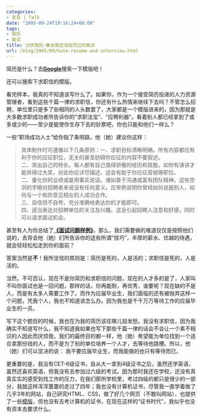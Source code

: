 ```yaml
---
categories:
- 言吾 | Talk
date: "2005-09-24T19:16:24+08:00"
tags:
- 简历
- 面试
title: 讨厌简历—兼谈我还没经历过的面试
url: /blog/2005/09/hate-resume-and-interview.html
---
```

简历是什么？去[**Google**][1]搜索一下模版吧！

还可以搜索下求职信的模版。

看完样本，我真的不知道该写什么了。如果你，作为一个接受简历投递的人力资源管理者，看到这些千篇一律的求职信，你还有什么热情来继续下去吗？不管怎么招聘，单位里只是多了些相同的人头数罢了，大家都是一个模版进来的，因为那就是大多数求职成功者所告诉你的“求职法宝”、“应聘利器”。看着别人都已经拿到了或多或少的——至少是能使你生存下去的钞票吧，你也只能和他们一样么？

一些“职场成功人士”给你指了条明路，他（她）建议你这样：

> 具体制作时可遵循以下几条原则：一、求职目标清晰明确。所有内容都应有利于你的应征职位，无关的甚至妨碍你应征的内容不要叙述。  
> 二、突出自己的特长。每人都有自己值得骄傲的经历和技能，如你有演讲才能并得过大奖，对此你应详尽描述，这会有助于你应征营销等职位。  
> 二、量化你的业绩或是用事实说话。诸如善于沟通或富有团队精神，这些空洞的字眼对招聘者来说没有任何意义。应举例说明你曾经如何说服别人，如何与一个和你意见相左的人成功合作。  
> 三、自信但不自夸。充分准确地表达你的才能即可。  
> 四、适当表达对招聘单位的关注及兴趣。这会引起招聘人注意和好感，同时可以请求面试机会。

甚至有人为你总结了[**《面试问题样例》**][2]，那么，我们需要做的难道仅仅是按照他们说的，去背会他（她）们所告诉你的这些所谓“技巧”，丰厚的薪水、优越的待遇，就会轻轻松松走到你的面前？
<!--more-->

答案当然是**不**！我所坚信的原则是：简历是死的，人是活的；求职信是死的，人是活的。

当然，不可否认，现在不是你简历和求职信的问题，现在的人才多的是了，人家叫不叫你面试也是一回问题，那样的话，你再能耐，再优秀，谁要呢？现在缺的不是人，而是有太多人需要工作了。而作为应届毕业生，我们面临的还有被抛弃这样一个问题，凭我个人，我也不知道该怎么办。因为我也是千千万万等待工作的应届毕业生的一员。

写下这个题目的时候，我也在为我的简历该往哪儿投发愁。我没有求职信，因为我确实不知道写什么，我不知道我如果也写下那些千篇一律的话会不会让一个素不相识的人因此而厌烦我，我们的最终目的都一样，他（她）希望能为单位找到一个适合拿那份钱的人，而不是为了别的单位培养一个人才，去等待他跳槽。所以，他（她）们可以坚决的说： 我不要应届毕业生，而我能做的也只有等待而已。

更重要的是，我没有CET-6级证书，自从大一拿到4级证书之后，虽然还学英语，虽然还喜欢英语，但我没有去参加过六级的考试。因为那时我还在学校，还没有真真实实的感受到找工作的压力，在我们那所学校里，考过四级的都只是很少的一部分，我就这样浑浑噩噩的走过了四年；我也没有计算机证书，尽管我一直学着做了几乎3年的网站，自己研究HTML、CSS，做了好几个网页（不敢叫网站），也提供了一些[模版][3]，但也没有去考计算机的证书，在现在这样的“证书时代”，我似乎也没有资本去要求什么。

 [1]: http://www.google.com/
 [2]: http://www.shjob.cn/news/show.php?id=1541
 [3]: http://ycul.yculblog.com/post.338594.html